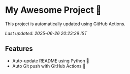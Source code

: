 # My Awesome Project 🚀

This project is automatically updated using GitHub Actions.

_Last updated: 2025-06-26 20:23:29 IST_

## Features
- Auto-update README using Python 🐍
- Auto Git push with GitHub Actions 🤖
